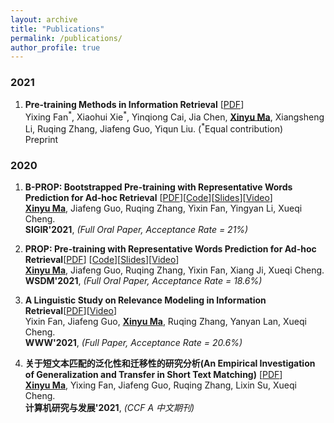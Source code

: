 ```yaml
---
layout: archive
title: "Publications"
permalink: /publications/
author_profile: true
---
```



### 2021
1. **Pre-training Methods in Information Retrieval** [[PDF](https://arxiv.org/pdf/2111.13853.pdf)] <br>
Yixing Fan<sup>\*</sup>, Xiaohui Xie<sup>\*</sup>, Yinqiong Cai, Jia Chen, <ins>**Xinyu Ma**</ins>, Xiangsheng Li, Ruqing Zhang, Jiafeng Guo, Yiqun Liu. (<sup>\*</sup>Equal contribution) <br>
Preprint<br>

### 2020

1. **B-PROP: Bootstrapped Pre-training with Representative Words Prediction for Ad-hoc Retrieval** [[PDF](https://arxiv.org/abs/2104.09791)][[Code](https://github.com/Albert-Ma/PROP)][[Slides](/files/bprop_slides.pdf)][[Video](https://www.bilibili.com/video/BV1mV411H7du/)] <br>
<ins>**Xinyu Ma**</ins>, Jiafeng Guo, Ruqing Zhang, Yixin Fan, Yingyan Li, Xueqi Cheng. <br>
**SIGIR'2021**, *(Full Oral Paper, Acceptance Rate = 21%)* <br>

2. **PROP: Pre-training with Representative Words Prediction for Ad-hoc Retrieval**[[PDF](https://arxiv.org/abs/2010.10137)] [[Code](https://github.com/Albert-Ma/PROP)][[Slides](/files/prop_slides.pdf)][[Video](https://www.bilibili.com/video/BV1by4y1T7k7/)] <br>
<ins>**Xinyu Ma**</ins>, Jiafeng Guo, Ruqing Zhang, Yixin Fan, Xiang Ji, Xueqi Cheng. <br>
**WSDM'2021**, *(Full Oral Paper, Acceptance Rate = 18.6%)* <br>

3. **A Linguistic Study on Relevance Modeling in Information Retrieval**[[PDF](https://arxiv.org/pdf/2103.00956.pdf)][[Video](https://www.youtube.com/watch?v=7YIGMUGNP4o)]<br>
Yixin Fan, Jiafeng Guo, <ins>**Xinyu Ma**</ins>, Ruqing Zhang, Yanyan Lan, Xueqi Cheng. <br>
**WWW'2021**, *(Full Paper, Acceptance Rate = 20.6%)* <br>

4. **关于短文本匹配的泛化性和迁移性的研究分析(An Empirical Investigation of Generalization and Transfer in Short Text Matching)** [[PDF](https://kns.cnki.net/kcms/detail/detail.aspx?dbcode=CAPJ&dbname=CAPJLAST&filename=JFYZ20210319005&v=8SqcXNnYzq2i5s3YJHmcZ1zpIO4g82y6wVXAD5tSsOUsydOwXWeeEHlwamSCgbEe)] <br>
<ins>**Xinyu Ma**</ins>, Yixing Fan, Jiafeng Guo, Ruqing Zhang, Lixin Su, Xueqi Cheng. <br>
**计算机研究与发展'2021**, *(CCF A 中文期刊)*